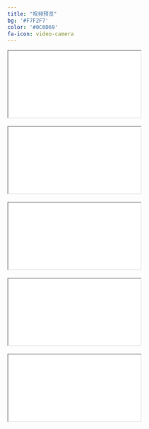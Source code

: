 ```yaml
---
title: "视频预览"
bg: '#F7F2F7'
color: '#0C0D69'
fa-icon: video-camera
---
```



<div class="icontain"><iframe src="//www.youtube.com/embed/M8wk_PPZa5Y" allowfullscreen></iframe></div>
<br /> 

<div class="icontain"><iframe src="//www.youtube.com/embed/GJGhODAE_sU" allowfullscreen></iframe></div>
<br />  
   
<div class="icontain"><iframe src="//www.youtube.com/embed/XY7114L0Xfc" allowfullscreen></iframe></div>
<br />                
 
<div class="icontain"><iframe src="//www.youtube.com/embed/4Eq95Z6S0K8" allowfullscreen></iframe></div>
<br /> 

<div class="icontain"><iframe src="//www.youtube.com/embed/f9vNc2l8Pfk" allowfullscreen></iframe></div>


